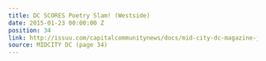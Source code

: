 ```yaml
---
title: DC SCORES Poetry Slam! (Westside)
date: 2015-01-23 00:00:00 Z
position: 34
link: http://issuu.com/capitalcommunitynews/docs/mid-city-dc-magazine-january-2015
source: MIDCITY DC (page 34)
---
```



